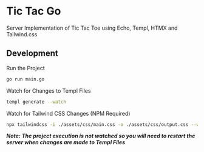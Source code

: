 # Tic Tac Go

Server Implementation of Tic Tac Toe using Echo, Templ, HTMX and Tailwind.css

## Development

Run the Project

```bash
go run main.go
```

Watch for Changes to Templ Files

```bash
templ generate --watch
```

Watch for Tailwind CSS Changes (NPM Required)

```bash
npx tailwindcss -i ./assets/css/main.css -o ./assets/css/output.css --watch
```

***Note: The project execution is not watched so you will need to restart the server when changes are made to Templ Files***
